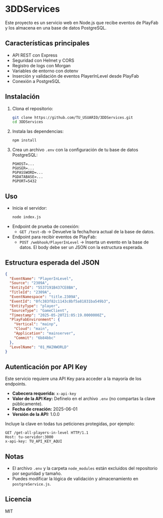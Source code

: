 # 3DDServices

Este proyecto es un servicio web en Node.js que recibe eventos de PlayFab y los almacena en una base de datos PostgreSQL.

## Características principales
- API REST con Express
- Seguridad con Helmet y CORS
- Registro de logs con Morgan
- Variables de entorno con dotenv
- Inserción y validación de eventos PlayerInLevel desde PlayFab
- Conexión a PostgreSQL

## Instalación
1. Clona el repositorio:
   ```bash
   git clone https://github.com/TU_USUARIO/3DDServices.git
   cd 3DDServices
   ```
2. Instala las dependencias:
   ```bash
   npm install
   ```
3. Crea un archivo `.env` con la configuración de tu base de datos PostgreSQL:
   ```env
   PGHOST=...
   PGUSER=...
   PGPASSWORD=...
   PGDATABASE=...
   PGPORT=5432
   ```

## Uso
- Inicia el servidor:
  ```bash
  node index.js
  ```
- Endpoint de prueba de conexión:
  - `GET /test-db`  → Devuelve la fecha/hora actual de la base de datos.
- Endpoint para recibir eventos de PlayFab:
  - `POST /webhook/PlayerInLevel`  → Inserta un evento en la base de datos. El body debe ser un JSON con la estructura esperada.

## Estructura esperada del JSON
```json
{
  "EventName": "PlayerInLevel",
  "Source": "2309A",
  "EntityId": "5537191B437CE8BA",
  "TitleId": "2309A",
  "EventNamespace": "title.2309A",
  "EventId": "0fc383f82c1143c8bf5a81831ba549b3",
  "EntityType": "player",
  "SourceType": "GameClient",
  "Timestamp": "2025-05-20T21:05:19.0000000Z",
  "PlayFabEnvironment": {
    "Vertical": "mainp",
    "Cloud": "main",
    "Application": "mainserver",
    "Commit": "6b84bbc"
  },
  "LevelName": "01_MAINWORLD"
}
```

## Autenticación por API Key

Este servicio requiere una API Key para acceder a la mayoría de los endpoints.

- **Cabecera requerida:** `x-api-key`
- **Valor de la API Key:** Defínelo en el archivo `.env` (no compartas la clave públicamente).
- **Fecha de creación:** 2025-06-01
- **Versión de la API:** 1.0.0

Incluye la clave en todas tus peticiones protegidas, por ejemplo:

```http
GET /get-all-players-in-level HTTP/1.1
Host: tu-servidor:3000
x-api-key: TU_API_KEY_AQUI
```

## Notas
- El archivo `.env` y la carpeta `node_modules` están excluidos del repositorio por seguridad y tamaño.
- Puedes modificar la lógica de validación y almacenamiento en `postgreService.js`.

## Licencia
MIT
